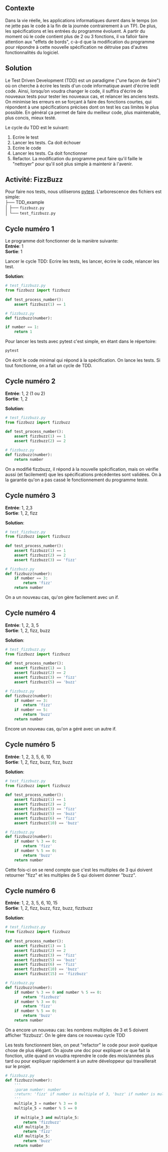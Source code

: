 ## Contexte
 Dans la vie réelle, les applications informatiques durent dans le temps (on ne jette pas le code à la fin de la journée contrairement à un TP). De plus, les spécifications et les entrées du programme évoluent. A partir du moment où le code contient plus de 2 ou 3 fonctions, il va falloir faire attention aux "effets de bords", c-à-d que la modification du programme pour répondre à cette nouvelle spécification ne détruise pas d'autres fonctionnalités du logiciel.  

## Solution
 Le Test Driven Development (TDD) est un paradigme ("une façon de faire") où on cherche à écrire les tests d'un code informatique avant d'écrire ledit code. Ainsi, lorsqu’on voudra changer le code, il suffira d'écrire de nouveaux tests pour tester les nouveaux cas, et relancer les anciens tests. On minimise les erreurs en se forçant à faire des fonctions courtes, qui répondent à une spécifications précises dont on test les cas limites le plus possible. En général ça permet de faire du meilleur code, plus maintenable, plus concis, mieux testé.

Le cycle du TDD est le suivant:  

1. Ecrire le test
2. Lancer les tests. Ca doit échouer
3. Ecrire le code
4. Lancer les tests. Ca doit fonctionner
5. Refactor. La modification du programme peut faire qu'il faille le "nettoyer" pour qu'il soit plus simple à maintenir à l'avenir.

## Activité:  FizzBuzz
Pour faire nos tests, nous utiliserons [pytest](https://docs.pytest.org/en/latest/getting-started.html). L'arborescence des fichiers est simple:  
├── TDD_example  
│   ├── `fizzbuzz.py`  
│   └── `test_fizzbuzz.py`  


## Cycle numéro 1 
Le programme doit fonctionner de la manière suivante:  
**Entrée**: 1  
**Sortie**: 1

Lancer le cycle TDD: Ecrire les tests, les lancer, écrire le code, relancer les test.  

**Solution**:


```python  
# test_fizzbuzz.py
from fizzbuzz import fizzbuzz  
  
def test_process_number():  
    assert fizzbuzz(1) == 1  

```

```python  
# fizzbuzz.py
def fizzbuzz(number):  

if number == 1:
    return 1  
```

Pour lancer les tests avec pytest c'est simple, en étant dans le répertoire:

```bash
pytest
```

On écrit le code minimal qui répond à la spécification. On lance les tests. Si tout fonctionne, on a fait un cycle de TDD.

## Cycle numéro 2
**Entrée**: 1, 2 (1 ou 2)  
**Sortie**: 1, 2

**Solution**:


```python  
# test_fizzbuzz.py
from fizzbuzz import fizzbuzz  
  
def test_process_number():  
    assert fizzbuzz(1) == 1
    assert fizzbuzz(2) == 2  
```
```python  
# fizzbuzz.py
def fizzbuzz(number):  
    return number  
```


On a modifié fizzbuzz, il répond à la nouvelle spécification, mais on vérifie aussi (et facilement) que les spécifications précédentes sont validées. On à la garantie qu'on a pas cassé le fonctionnement du programme testé.  

## Cycle numéro 3
**Entrée**: 1, 2,3  
**Sortie**: 1, 2, fizz  

**Solution**:

```python  
# test_fizzbuzz.py
from fizzbuzz import fizzbuzz  
  
def test_process_number():  
    assert fizzbuzz(1) == 1
    assert fizzbuzz(2) == 2
    assert fizzbuzz(3) == 'fizz'  
```


```python  
# fizzbuzz.py
def fizzbuzz(number):
    if number == 3:
        return 'fizz'  
    return number  
```
On a un nouveau cas, qu'on gère facilement avec un if.

## Cycle numéro 4

**Entrée**: 1, 2, 3, 5  
**Sortie**: 1, 2, fizz, buzz

**Solution**:

```python  
# test_fizzbuzz.py
from fizzbuzz import fizzbuzz  
  
def test_process_number():  
    assert fizzbuzz(1) == 1
    assert fizzbuzz(2) == 2
    assert fizzbuzz(3) == 'fizz'
    assert fizzbuzz(5) == 'buzz'
```

```python  
# fizzbuzz.py
def fizzbuzz(number):
    if number == 3:
        return 'fizz'
    if number == 5:
        return 'buzz'  
    return number  
```
Encore un nouveau cas, qu'on a géré avec un autre if.

## Cycle numéro 5
**Entrée**: 1, 2, 3, 5, 6, 10  
**Sortie**: 1, 2, fizz, buzz, fizz, buzz  

**Solution**:

```python  
# test_fizzbuzz.py
from fizzbuzz import fizzbuzz  
  
def test_process_number():  
    assert fizzbuzz(1) == 1
    assert fizzbuzz(2) == 2
    assert fizzbuzz(3) == 'fizz'
    assert fizzbuzz(5) == 'buzz'
    assert fizzbuzz(6) == 'fizz'
    assert fizzbuzz(10) == 'buzz'
```

```python  
# fizzbuzz.py
def fizzbuzz(number):
    if number % 3 == 0:
        return 'fizz'
    if number % 5 == 0:
        return 'buzz'  
    return number  
```
Cette fois-ci on se rend compte que c'est les multiples de 3 qui doivent retourner "fizz" et les multiples de 5 qui doivent donner "buzz".

## Cycle numéro 6

**Entrée**: 1, 2, 3, 5, 6, 10, 15  
**Sortie**: 1, 2, fizz, buzz, fizz, buzz, fizzbuzz  

  **Solution**:
  
```python  
# test_fizzbuzz.py
from fizzbuzz import fizzbuzz  
  
def test_process_number():  
    assert fizzbuzz(1) == 1
    assert fizzbuzz(2) == 2
    assert fizzbuzz(3) == 'fizz'
    assert fizzbuzz(5) == 'buzz'
    assert fizzbuzz(6) == 'fizz'
    assert fizzbuzz(10) == 'buzz'
    assert fizzbuzz(15) == 'fizzbuzz'
```

```python  
# fizzbuzz.py
def fizzbuzz(number):
    if number % 3 == 0 and number % 5 == 0:
        return 'fizzbuzz'  
    if number % 3 == 0:
        return 'fizz'
    if number % 5 == 0:
        return 'buzz'
    return number  
```
On a encore un nouveau cas: les nombres multiples de 3 et 5 doivent afficher 'fizzbuzz'. On le gère dans ce nouveau cycle TDD

Les tests fonctionnent bien, on peut "refactor" le code pour avoir quelque chose de plus élégant. On ajoute une doc pour expliquer ce que fait la fonction, utile quand on voudra reprendre le code des mois/années plus tard ou pour expliquer rapidement à un autre développeur qui travaillerait sur le projet.  

```python  
# fizzbuzz.py
def fizzbuzz(number):
    '''
    :param number: number
    :return: 'fizz' if number is multiple of 3, 'buzz' if number is multiple of 5, 'fizzbuzz' is multiple of both, or number in the default case.
    '''
    multiple_3 = number % 3 == 0
    multiple_5 = number % 5 == 0
    
    if multiple_3 and multiple_5:
        return 'fizzbuzz'  
    elif multiple_3:
        return 'fizz'
    elif multiple_5:
        return 'buzz'
    return number  
```


